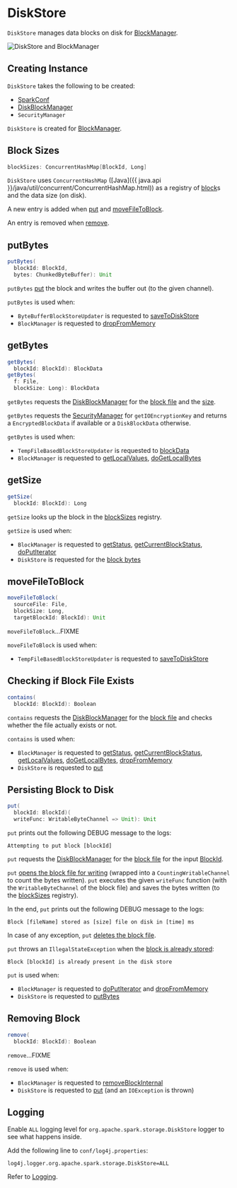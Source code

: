 # DiskStore

`DiskStore` manages data blocks on disk for [BlockManager](BlockManager.md#diskStore).

![DiskStore and BlockManager](../images/storage/DiskStore-BlockManager.png)

## Creating Instance

`DiskStore` takes the following to be created:

* <span id="conf"> [SparkConf](../SparkConf.md)
* <span id="diskManager"> [DiskBlockManager](DiskBlockManager.md)
* <span id="securityManager"> `SecurityManager`

`DiskStore` is created for [BlockManager](BlockManager.md#diskStore).

## <span id="blockSizes"> Block Sizes

```scala
blockSizes: ConcurrentHashMap[BlockId, Long]
```

`DiskStore` uses `ConcurrentHashMap` ([Java]({{ java.api }}/java/util/concurrent/ConcurrentHashMap.html)) as a registry of [block](BlockId)s and the data size (on disk).

A new entry is added when [put](#put) and [moveFileToBlock](#moveFileToBlock).

An entry is removed when [remove](#remove).

## <span id="putBytes"> putBytes

```scala
putBytes(
  blockId: BlockId,
  bytes: ChunkedByteBuffer): Unit
```

`putBytes` [put](#put) the block and writes the buffer out (to the given channel).

`putBytes` is used when:

* `ByteBufferBlockStoreUpdater` is requested to [saveToDiskStore](ByteBufferBlockStoreUpdater.md#saveToDiskStore)
* `BlockManager` is requested to [dropFromMemory](BlockManager.md#dropFromMemory)

## <span id="getBytes"> getBytes

```scala
getBytes(
  blockId: BlockId): BlockData
getBytes(
  f: File,
  blockSize: Long): BlockData
```

`getBytes` requests the [DiskBlockManager](#diskManager) for the [block file](DiskBlockManager.md#getFile) and the [size](#getSize).

`getBytes` requests the [SecurityManager](#securityManager) for `getIOEncryptionKey` and returns a `EncryptedBlockData` if available or a `DiskBlockData` otherwise.

`getBytes` is used when:

* `TempFileBasedBlockStoreUpdater` is requested to [blockData](TempFileBasedBlockStoreUpdater.md#blockData)
* `BlockManager` is requested to [getLocalValues](BlockManager.md#getLocalValues), [doGetLocalBytes](BlockManager.md#doGetLocalBytes)

## <span id="getSize"> getSize

```scala
getSize(
  blockId: BlockId): Long
```

`getSize` looks up the block in the [blockSizes](#blockSizes) registry.

`getSize` is used when:

* `BlockManager` is requested to [getStatus](BlockManager.md#getStatus), [getCurrentBlockStatus](BlockManager.md#getCurrentBlockStatus), [doPutIterator](BlockManager.md#doPutIterator)
* `DiskStore` is requested for the [block bytes](#getBytes)

## <span id="moveFileToBlock"> moveFileToBlock

```scala
moveFileToBlock(
  sourceFile: File,
  blockSize: Long,
  targetBlockId: BlockId): Unit
```

`moveFileToBlock`...FIXME

`moveFileToBlock` is used when:

* `TempFileBasedBlockStoreUpdater` is requested to [saveToDiskStore](TempFileBasedBlockStoreUpdater.md#saveToDiskStore)

## <span id="contains"> Checking if Block File Exists

```scala
contains(
  blockId: BlockId): Boolean
```

`contains` requests the [DiskBlockManager](#diskManager) for the [block file](DiskBlockManager.md#getFile) and checks whether the file actually exists or not.

`contains` is used when:

* `BlockManager` is requested to [getStatus](BlockManager.md#getStatus), [getCurrentBlockStatus](BlockManager.md#getCurrentBlockStatus), [getLocalValues](BlockManager.md#getLocalValues), [doGetLocalBytes](BlockManager.md#doGetLocalBytes), [dropFromMemory](BlockManager.md#dropFromMemory)
* `DiskStore` is requested to [put](#put)

## <span id="put"> Persisting Block to Disk

```scala
put(
  blockId: BlockId)(
  writeFunc: WritableByteChannel => Unit): Unit
```

`put` prints out the following DEBUG message to the logs:

```text
Attempting to put block [blockId]
```

`put` requests the [DiskBlockManager](#diskManager) for the [block file](DiskBlockManager.md#getFile) for the input [BlockId](BlockId.md).

`put` [opens the block file for writing](#openForWrite) (wrapped into a `CountingWritableChannel` to count the bytes written). `put` executes the given `writeFunc` function (with the `WritableByteChannel` of the block file) and saves the bytes written (to the [blockSizes](#blockSizes) registry).

In the end, `put` prints out the following DEBUG message to the logs:

```text
Block [fileName] stored as [size] file on disk in [time] ms
```

In case of any exception, `put` [deletes the block file](#remove).

`put` throws an `IllegalStateException` when the [block is already stored](#contains):

```text
Block [blockId] is already present in the disk store
```

`put` is used when:

* `BlockManager` is requested to [doPutIterator](BlockManager.md#doPutIterator) and [dropFromMemory](BlockManager.md#dropFromMemory)
* `DiskStore` is requested to [putBytes](#putBytes)

## <span id="remove"> Removing Block

```scala
remove(
  blockId: BlockId): Boolean
```

`remove`...FIXME

`remove` is used when:

* `BlockManager` is requested to [removeBlockInternal](BlockManager.md#removeBlockInternal)
* `DiskStore` is requested to [put](#put) (and an `IOException` is thrown)

## Logging

Enable `ALL` logging level for `org.apache.spark.storage.DiskStore` logger to see what happens inside.

Add the following line to `conf/log4j.properties`:

```text
log4j.logger.org.apache.spark.storage.DiskStore=ALL
```

Refer to [Logging](../spark-logging.md).
